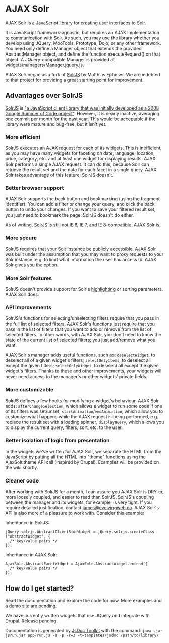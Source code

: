 # AJAX Solr

AJAX Solr is a JavaScript library for creating user interfaces to Solr.

It is JavaScript framework-agnostic, but requires an AJAX implementation to
communication with Solr. As such, you may use the library whether you develop
using JQuery, MooTools, Prototype, Dojo, or any other framework. You need only
define a Manager object that extends the provided AbstractManager object, and
define the function executeRequest() on that object. A JQuery-compatible Manager
is provided at widgets/managers/Manager.jquery.js.

AJAX Solr began as a fork of [SolrJS][1] by Matthias Epheser. We are indebted to
that project for providing a great starting point for improvement.

## Advantages over SolrJS

[SolrJS][1] is ["a JavaScript client library that was initially developed as a
2008 Google Summer of Code project"][2]. However, it is nearly inactive,
averaging one commit per month for the past year. This would be acceptable if
the library were mature and bug-free, but it isn't yet.

### More efficient

SolrJS executes an AJAX request for each of its widgets. This is inefficient, as
you may have many widgets for faceting on date, language, location, price,
category, etc. and at least one widget for displaying results. AJAX Solr
performs a single AJAX request. It can do this, because Solr can retrieve the
result set and the data for each facet in a single query. AJAX Solr takes
advantage of this feature; SolrJS doesn't.

### Better browser support

AJAX Solr supports the back button and bookmarking (using the fragment
identifier). You can add a filter or change your query, and click the back
button to undo your changes. If you want to save your filtered result set, you
just need to bookmark the page. SolrJS doesn't do either.

As of writing, [SolrJS][3] is still not IE 6, IE 7, and IE 8-compatible. AJAX
Solr is.

### More secure

SolrJS requires that your Solr instance be publicly accessible. AJAX Solr was
built under the assumption that you may want to proxy requests to your Solr
instance, e.g. to limit what information the user has access to. AJAX Solr gives
you the option.

### More Solr features

SolrJS doesn't provide support for Solr's [highlighting][4] or sorting
parameters. AJAX Solr does.

### API improvements

SolrJS's functions for selecting/unselecting filters require that you pass in
the full list of selected filters. AJAX Solr's functions just require that you
pass in the list of filters that you want to add or remove from the list of
selected filters. In other words, with AJAX Solr, you don't need to know the
state of the current list of selected filters; you just add/remove what you
want.

AJAX Solr's manager adds useful functions, such as: `deselectWidget`, to
deselect all of a given widget's filters; `selectOnlyItems`, to deselect all
except the given filters; `selectOnlyWidget`, to deselect all except the given
widget's filters. Thanks to these and other improvements, your widgets will
never need access to the manager's or other widgets' private fields.

### More customizable

SolrJS defines a few hooks for modifying a widget's behaviour. AJAX Solr adds:
`afterChangeSelection`, which allows a widget to run some code if one of its
filters was set/unset; `startAnimation`/`endAnimation`, which allow you to
customize what happens while the AJAX request is being performed, e.g. replace
the result set with a loading spinner; `displayQuery`, which allows you to
display the current query, filters, sort, etc. to the user.

### Better isolation of logic from presentation

In the widgets we've written for AJAX Solr, we separate the HTML from the
JavaScript by putting all the HTML into "theme" functions using the
AjaxSolr.theme API call (inspired by Drupal). Examples will be provided on the
wiki shortly.

### Cleaner code

After working with SolrJS for a month, I can assure you AJAX Solr is <abbrev
title="Don't Repeat Yourself">DRY</abbrev>-er, more loosely coupled, and easier
to read than SolrJS. SolrJS's coupling between the manager and its widgets, for
example, is very tight. If you require detailed justification, contact
[james@evolvingweb.ca][5]. AJAX Solr's API is also more of a pleasure to work
with. Consider this example:

Inheritance in SolrJS:

    jQuery.solrjs.AbstractClientSideWidget = jQuery.solrjs.createClass ("AbstractWidget", {
      /* key/value pairs */
    });

Inheritance in AJAX Solr:

    AjaxSolr.AbstractFacetWidget = AjaxSolr.AbstractWidget.extend({
      /* key/value pairs */
    });

## How do I get started?

Read the documentation and explore the code for now. More examples and a demo
site are pending.

We have currently written widgets that use JQuery and integrate with Drupal.
Release pending.

Documentation is generated by [JsDoc Toolkit][8] with the command: `java -jar
jsrun.jar app/run.js -a -p -r=3 -t=templates/jsdoc /path/to/library/`

[1]: http://solrjs.solrstuff.org/
[2]: http://wiki.apache.org/solr/SolrJS "SolrJS Wiki"
[3]: https://issues.apache.org/jira/browse/SOLR-1294 "SolrJS issue tracker"
[4]: http://wiki.apache.org/solr/HighlightingParameters
[5]: mailto:james@evolvingweb.ca
[6]: http://wiki.apache.org/solr/CommonQueryParameters
[7]: http://evolvingweb.ca/
[8]: http://code.google.com/p/jsdoc-toolkit/

